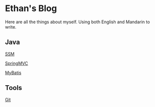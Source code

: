 # Ethan's Blog

Here are all the things about myself. Using both English and Mandarin to write.

## Java

[SSM](./pages/SSM.md)

[SpringMVC](./pages/SpringMVC.md)

[MyBatis](./pages/MyBatis.md)

## Tools

[Git](./pages/Git.md)
